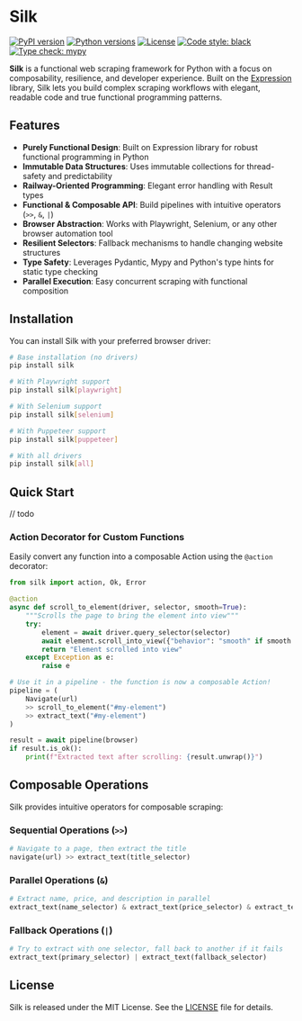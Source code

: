 # Silk

[![PyPI version](https://img.shields.io/badge/pypi-v0.1.0-blue.svg)](https://pypi.org/project/silk-scraper/)
[![Python versions](https://img.shields.io/badge/python-3.10%2B-blue)](https://pypi.org/project/silk-scraper/)
[![License](https://img.shields.io/badge/license-MIT-green)](LICENSE)
[![Code style: black](https://img.shields.io/badge/code%20style-black-000000.svg)](https://github.com/psf/black)
[![Type check: mypy](https://img.shields.io/badge/type%20check-mypy-blue)](https://github.com/python/mypy)

**Silk** is a functional web scraping framework for Python with a focus on composability, resilience, and developer experience. Built on the [Expression](https://github.com/dbrattli/Expression) library, Silk lets you build complex scraping workflows with elegant, readable code and true functional programming patterns.

## Features

- **Purely Functional Design**: Built on Expression library for robust functional programming in Python
- **Immutable Data Structures**: Uses immutable collections for thread-safety and predictability
- **Railway-Oriented Programming**: Elegant error handling with Result types
- **Functional & Composable API**: Build pipelines with intuitive operators (`>>`, `&`, `|`)
- **Browser Abstraction**: Works with Playwright, Selenium, or any other browser automation tool
- **Resilient Selectors**: Fallback mechanisms to handle changing website structures
- **Type Safety**: Leverages Pydantic, Mypy and Python's type hints for static type checking
- **Parallel Execution**: Easy concurrent scraping with functional composition

## Installation

You can install Silk with your preferred browser driver:

```bash
# Base installation (no drivers)
pip install silk

# With Playwright support
pip install silk[playwright]

# With Selenium support
pip install silk[selenium]

# With Puppeteer support
pip install silk[puppeteer]

# With all drivers
pip install silk[all]
```

## Quick Start

// todo


### Action Decorator for Custom Functions

Easily convert any function into a composable Action using the `@action` decorator:

```python
from silk import action, Ok, Error

@action
async def scroll_to_element(driver, selector, smooth=True):
    """Scrolls the page to bring the element into view"""
    try:
        element = await driver.query_selector(selector)
        await element.scroll_into_view({"behavior": "smooth" if smooth else "auto"})
        return "Element scrolled into view"
    except Exception as e:
        raise e

# Use it in a pipeline - the function is now a composable Action!
pipeline = (
    Navigate(url)
    >> scroll_to_element("#my-element")
    >> extract_text("#my-element")
)

result = await pipeline(browser)
if result.is_ok():
    print(f"Extracted text after scrolling: {result.unwrap()}")
```


## Composable Operations

Silk provides intuitive operators for composable scraping:

### Sequential Operations (`>>`)

```python
# Navigate to a page, then extract the title
navigate(url) >> extract_text(title_selector)
```

### Parallel Operations (`&`)

```python
# Extract name, price, and description in parallel
extract_text(name_selector) & extract_text(price_selector) & extract_text(description_selector)
```

### Fallback Operations (`|`)

```python
# Try to extract with one selector, fall back to another if it fails
extract_text(primary_selector) | extract_text(fallback_selector)
```


## License

Silk is released under the MIT License. See the [LICENSE](LICENSE) file for details.
